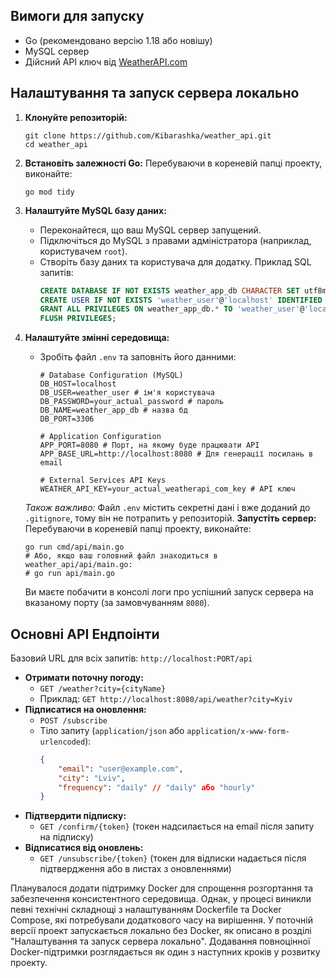 ## Вимоги для запуску

*   Go (рекомендовано версію 1.18 або новішу)
*   MySQL сервер
*   Дійсний API ключ від [WeatherAPI.com](https://www.weatherapi.com/)

## Налаштування та запуск сервера локально

1.  **Клонуйте репозиторій:**
    ```
    git clone https://github.com/Kibarashka/weather_api.git
    cd weather_api
    ```

2.  **Встановіть залежності Go:**
    Перебуваючи в кореневій папці проекту, виконайте:
    ```
    go mod tidy
    ```

3.  **Налаштуйте MySQL базу даних:**
    *   Переконайтеся, що ваш MySQL сервер запущений.
    *   Підключіться до MySQL з правами адміністратора (наприклад, користувачем `root`).
    *   Створіть базу даних та користувача для додатку. Приклад SQL запитів:
        ```sql
        CREATE DATABASE IF NOT EXISTS weather_app_db CHARACTER SET utf8mb4 COLLATE utf8mb4_unicode_ci;
        CREATE USER IF NOT EXISTS 'weather_user'@'localhost' IDENTIFIED BY 'your_actual_password'; -- тут потрібно буде поставити свій пароль
        GRANT ALL PRIVILEGES ON weather_app_db.* TO 'weather_user'@'localhost';
        FLUSH PRIVILEGES;
        ```

4.  **Налаштуйте змінні середовища:**
    *   Зробіть файл `.env` та заповніть його данними:
        ```
        # Database Configuration (MySQL)
        DB_HOST=localhost
        DB_USER=weather_user # ім'я користувача 
        DB_PASSWORD=your_actual_password # пароль
        DB_NAME=weather_app_db # назва бд
        DB_PORT=3306

        # Application Configuration
        APP_PORT=8080 # Порт, на якому буде працювати API
        APP_BASE_URL=http://localhost:8080 # Для генерації посилань в email

        # External Services API Keys
        WEATHER_API_KEY=your_actual_weatherapi_com_key # API ключ
        ```
       *Також важливо:* Файл `.env` містить секретні дані і вже доданий до `.gitignore`, тому він не потрапить у репозиторій.
         **Запустіть сервер:**
    Перебуваючи в кореневій папці проекту, виконайте:
    ```
    go run cmd/api/main.go 
    # Або, якщо ваш головний файл знаходиться в weather_api/api/main.go:
    # go run api/main.go
    ```
    Ви маєте побачити в консолі логи про успішний запуск сервера на вказаному порту (за замовчуванням `8080`).


## Основні API Ендпоінти

Базовий URL для всіх запитів: `http://localhost:PORT/api`

*   **Отримати поточну погоду:**
    *   `GET /weather?city={cityName}`
    *   Приклад: `GET http://localhost:8080/api/weather?city=Kyiv`
*   **Підписатися на оновлення:**
    *   `POST /subscribe`
    *   Тіло запиту (`application/json` або `application/x-www-form-urlencoded`):
        ```json
        {
            "email": "user@example.com",
            "city": "Lviv",
            "frequency": "daily" // "daily" або "hourly"
        }
        ```
*   **Підтвердити підписку:**
    *   `GET /confirm/{token}` (токен надсилається на email після запиту на підписку)
*   **Відписатися від оновлень:**
    *   `GET /unsubscribe/{token}` (токен для відписки надається після підтвердження або в листах з оновленнями)

Планувалося додати підтримку Docker для спрощення розгортання та забезпечення консистентного середовища. Однак, у процесі виникли певні технічні складнощі з налаштуванням Dockerfile та Docker Compose, які потребували додаткового часу на вирішення.
У поточній версії проект запускається локально без Docker, як описано в розділі "Налаштування та запуск сервера локально". Додавання повноцінної Docker-підтримки розглядається як один з наступних кроків у розвитку проекту.
